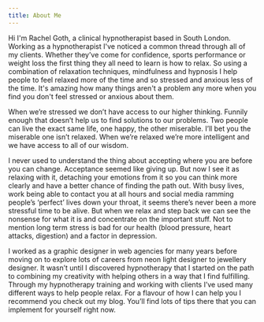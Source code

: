 ```yaml
---
title: About Me
---
```

Hi I'm Rachel Goth, a clinical hypnotherapist based in South London. Working as a hypnotherapist I've noticed a common thread through all of my clients. Whether they’ve come for confidence, sports performance or weight loss the first thing they all need to learn is how to relax. So using a combination of relaxation techniques, mindfulness and hypnosis I help people to feel relaxed more of the time and so stressed and anxious less of the time. It's amazing how many things aren't a problem any more when you find you don't feel stressed or anxious about them.

When we’re stressed we don’t have access to our higher thinking. Funnily enough that doesn’t help us to find solutions to our problems. Two people can live the exact same life, one happy, the other miserable. I’ll bet you the miserable one isn’t relaxed. When we’re relaxed we’re more intelligent and we have access to all of our wisdom. 

I never used to understand the thing about accepting where you are before you can change. Acceptance seemed like giving up. But now I see it as relaxing with it, detaching your emotions from it so you can think more clearly and have a better chance of finding the path out. With busy lives, work being able to contact you at all hours and social media ramming people’s ‘perfect’ lives down your throat, it seems there’s never been a more stressful time to be alive. But when we relax and step back we can see the nonsense for what it is and concentrate on the important stuff. Not to mention long term stress is bad for our health (blood pressure, heart attacks, digestion) and a factor in depression. 

I worked as a graphic designer in web agencies for many years before moving on to explore lots of careers from neon light designer to jewellery designer. It wasn’t until I discovered hypnotherapy that I started on the path to combining my creativity with helping others in a way that I find fulfilling. Through my hypnotherapy training and working with clients I’ve used many different ways to help people relax. For a flavour of how I can help you I recommend you check out my blog. You’ll find lots of tips there that you can implement for yourself right now.